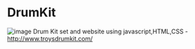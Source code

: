 # DrumKit
![image](https://user-images.githubusercontent.com/107515216/209966985-bb522826-d113-440b-afa2-5445f84b84c7.png)
Drum Kit set and website using javascript,HTML,CSS - http://www.troysdrumkit.com/
